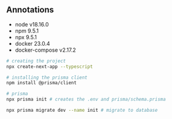 ## Annotations

- node v18.16.0
- npm 9.5.1
- npx 9.5.1
- docker 23.0.4
- docker-compose v2.17.2

```sh
# creating the project
npx create-next-app --typescript

# installing the prisma client
npm install @prisma/client

# prisma
npx prisma init # creates the .env and prisma/schema.prisma

npx prisma migrate dev --name init # migrate to database
```

